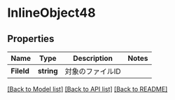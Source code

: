 # InlineObject48

## Properties

Name | Type | Description | Notes
------------ | ------------- | ------------- | -------------
**FileId** | **string** | 対象のファイルID | 

[[Back to Model list]](../README.md#documentation-for-models) [[Back to API list]](../README.md#documentation-for-api-endpoints) [[Back to README]](../README.md)


